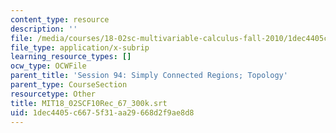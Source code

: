 ```yaml
---
content_type: resource
description: ''
file: /media/courses/18-02sc-multivariable-calculus-fall-2010/1dec4405c6675f31aa29668d2f9ae8d8_MIT18_02SCF10Rec_67_300k.vtt
file_type: application/x-subrip
learning_resource_types: []
ocw_type: OCWFile
parent_title: 'Session 94: Simply Connected Regions; Topology'
parent_type: CourseSection
resourcetype: Other
title: MIT18_02SCF10Rec_67_300k.srt
uid: 1dec4405-c667-5f31-aa29-668d2f9ae8d8
---
```

